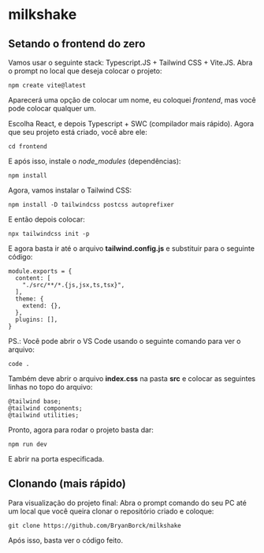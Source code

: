 # milkshake

## Setando o frontend do zero

Vamos usar o seguinte stack: Typescript.JS + Tailwind CSS + Vite.JS. Abra o prompt no local que deseja colocar o projeto:

```
npm create vite@latest
```

Aparecerá uma opção de colocar um nome, eu coloquei _frontend_, mas você pode colocar qualquer um.

Escolha React, e depois Typescript + SWC (compilador mais rápido). Agora que seu projeto está criado, você abre ele:

```
cd frontend
```

E após isso, instale o _node_modules_ (dependências):

```
npm install
```

Agora, vamos instalar o Tailwind CSS:

```
npm install -D tailwindcss postcss autoprefixer
```

E então depois colocar:

```
npx tailwindcss init -p
```

E agora basta ir até o arquivo **tailwind.config.js** e substituir para o seguinte código:

```
module.exports = {
  content: [
    "./src/**/*.{js,jsx,ts,tsx}",
  ],
  theme: {
    extend: {},
  },
  plugins: [],
}
```

PS.: Você pode abrir o VS Code usando o seguinte comando para ver o arquivo:

```
code .
```

Também deve abrir o arquivo **index.css** na pasta **src** e colocar as seguintes linhas no topo do arquivo:

```
@tailwind base;
@tailwind components;
@tailwind utilities;
```

Pronto, agora para rodar o projeto basta dar:

```
npm run dev
```

E abrir na porta especificada.


## Clonando (mais rápido)

Para visualização do projeto final: Abra o prompt comando do seu PC até um local que você queira clonar o repositório criado e coloque:

```
git clone https://github.com/BryanBorck/milkshake
```

Após isso, basta ver o código feito.
